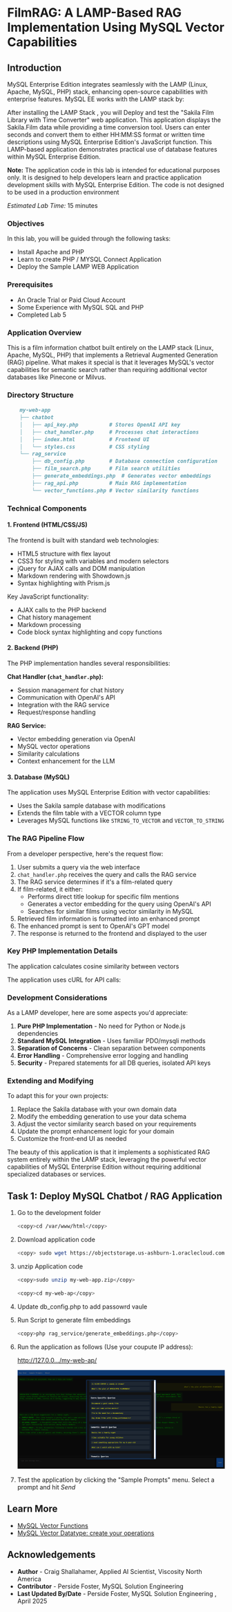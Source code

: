 # FilmRAG: A LAMP-Based RAG Implementation Using MySQL Vector Capabilities

## Introduction

MySQL Enterprise Edition integrates seamlessly with the LAMP (Linux, Apache, MySQL, PHP) stack, enhancing open-source capabilities with enterprise features. MySQL EE works with the LAMP stack by:

After installing the LAMP Stack , you will Deploy and test the "Sakila Film Library with Time Converter" web application. This application displays the Sakila.Film data while providing a time conversion tool. Users can enter seconds and convert them to either HH:MM:SS format or written time descriptions using MySQL Enterprise Edition's JavaScript function. This LAMP-based application demonstrates practical use of database features within MySQL Enterprise Edition.

**Note:** The application code in this lab is intended for educational purposes only. It is designed to help developers learn and practice application development skills with MySQL Enterprise Edition. The code is not designed to be used in a production environment

_Estimated Lab Time:_ 15 minutes

### Objectives

In this lab, you will be guided through the following tasks:

- Install Apache and PHP
- Learn to create PHP / MYSQL Connect Application
- Deploy the Sample LAMP WEB Application

### Prerequisites

- An Oracle Trial or Paid Cloud Account
- Some Experience with MySQL SQL and  PHP
- Completed Lab 5

### Application Overview

This is a film information chatbot built entirely on the LAMP stack (Linux, Apache, MySQL, PHP) that implements a Retrieval Augmented Generation (RAG) pipeline. What makes it special is that it leverages MySQL's vector capabilities for semantic search rather than requiring additional vector databases like Pinecone or Milvus.

### Directory Structure

```markdown
    my-web-app
    ├── chatbot
    │   ├── api_key.php          # Stores OpenAI API key
    │   ├── chat_handler.php     # Processes chat interactions
    │   ├── index.html           # Frontend UI
    │   └── styles.css           # CSS styling
    └── rag_service
        ├── db_config.php        # Database connection configuration
        ├── film_search.php      # Film search utilities
        ├── generate_embeddings.php  # Generates vector embeddings
        ├── rag_api.php          # Main RAG implementation
        └── vector_functions.php # Vector similarity functions
```

### Technical Components

#### 1. Frontend (HTML/CSS/JS)

The frontend is built with standard web technologies:

- HTML5 structure with flex layout
- CSS3 for styling with variables and modern selectors
- jQuery for AJAX calls and DOM manipulation
- Markdown rendering with Showdown.js
- Syntax highlighting with Prism.js

Key JavaScript functionality:

- AJAX calls to the PHP backend
- Chat history management
- Markdown processing
- Code block syntax highlighting and copy functions

#### 2. Backend (PHP)

The PHP implementation handles several responsibilities:

**Chat Handler (`chat_handler.php`):**

- Session management for chat history
- Communication with OpenAI's API
- Integration with the RAG service
- Request/response handling

**RAG Service:**

- Vector embedding generation via OpenAI
- MySQL vector operations
- Similarity calculations
- Context enhancement for the LLM

#### 3. Database (MySQL)

The application uses MySQL Enterprise Edition with vector capabilities:

- Uses the Sakila sample database with modifications
- Extends the film table with a VECTOR column type
- Leverages MySQL functions like `STRING_TO_VECTOR` and `VECTOR_TO_STRING`

### The RAG Pipeline Flow

From a developer perspective, here's the request flow:

1. User submits a query via the web interface
2. `chat_handler.php` receives the query and calls the RAG service
3. The RAG service determines if it's a film-related query
4. If film-related, it either:
   - Performs direct title lookup for specific film mentions
   - Generates a vector embedding for the query using OpenAI's API
   - Searches for similar films using vector similarity in MySQL
5. Retrieved film information is formatted into an enhanced prompt
6. The enhanced prompt is sent to OpenAI's GPT model
7. The response is returned to the frontend and displayed to the user

### Key PHP Implementation Details

The application calculates cosine similarity between vectors

The application uses cURL for API calls:

### Development Considerations

As a LAMP developer, here are some aspects you'd appreciate:

1. **Pure PHP Implementation** - No need for Python or Node.js dependencies
2. **Standard MySQL Integration** - Uses familiar PDO/mysqli methods
3. **Separation of Concerns** - Clean separation between components
4. **Error Handling** - Comprehensive error logging and handling
5. **Security** - Prepared statements for all DB queries, isolated API keys

### Extending and Modifying

To adapt this for your own projects:

1. Replace the Sakila database with your own domain data
2. Modify the embedding generation to use your data schema
3. Adjust the vector similarity search based on your requirements
4. Update the prompt enhancement logic for your domain
5. Customize the front-end UI as needed

The beauty of this application is that it implements a sophisticated RAG system entirely within the LAMP stack, leveraging the powerful vector capabilities of MySQL Enterprise Edition without requiring additional specialized databases or services.

## Task 1: Deploy MySQL Chatbot / RAG Application  

1. Go to the development folder

    ```bash
    <copy>cd /var/www/html</copy>
    ```

2. Download application code

    ```bash
    <copy> sudo wget https://objectstorage.us-ashburn-1.oraclecloud.com/p/3OoFNkSBu-odiaGYWalLY0L0s7xPw99x-pIcgC28w5wrH5DLrrwpsWtulHUJaPsd/n/idazzjlcjqzj/b/Applications/o/my-web-app.zip</copy>
    ```

3. unzip Application code

    ```bash
    <copy>sudo unzip my-web-app.zip</copy>
    ```

    ```bash
    <copy>cd my-web-ap</copy>
    ```

4. Update db_config.php to add passowrd vaule

5. Run Script to generate film embeddings  

    ```bash
    <copy>php rag_service/generate_embeddings.php</copy>
    ```

6. Run the application as follows (Use your coupute IP address):

    <http://127.0.0.../my-web-ap/>

    ![MySQL Rag App](./images/my-web-app.png "MySQL Rag App")

7. Test the application by clicking the "Sample Prompts" menu. Select a prompt and hit _Send_

## Learn More

- [MySQL Vector Functions](https://dev.mysql.com/doc/refman/9.2/en/vector-functions.html)
- [MySQL Vector Datatype: create your operations](https://blogs.oracle.com/mysql/post/mysql-vector-datatype-create-your-operations-part-1)

## Acknowledgements

- **Author** - Craig Shallahamer, Applied AI Scientist, Viscosity North America
- **Contributor** - Perside Foster, MySQL Solution Engineering
- **Last Updated By/Date** - Perside Foster, MySQL Solution Engineering , April 2025
